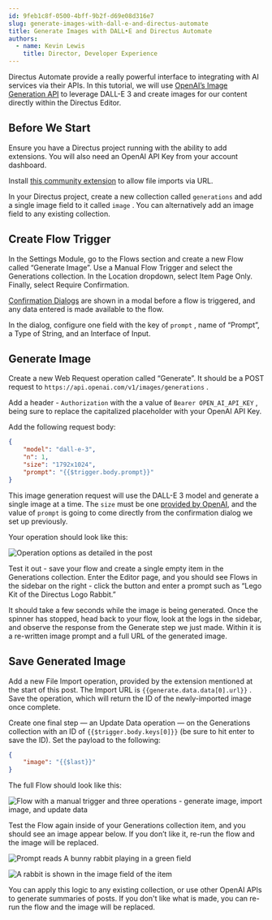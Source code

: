 ```yaml
---
id: 9feb1c8f-0500-4bff-9b2f-d69e08d316e7
slug: generate-images-with-dall-e-and-directus-automate
title: Generate Images with DALL•E and Directus Automate
authors: 
  - name: Kevin Lewis
    title: Director, Developer Experience
---
```

Directus Automate provide a really powerful interface to integrating with AI services via their APIs. In this tutorial, we will use [OpenAI’s Image Generation API](https://platform.openai.com/docs/api-reference/images/create) to leverage DALL-E 3 and create images for our content directly within the Directus Editor. 

## Before We Start

Ensure you have a Directus project running with the ability to add extensions. You will also need an OpenAI API Key from your account dashboard. 

Install [this community extension](https://github.com/samechikson/directus-extension-file-import-operation) to allow file imports via URL.

In your Directus project, create a new collection called `generations` and add a single image field to it called `image` . You can alternatively add an image field to any existing collection. 

## Create Flow Trigger

In the Settings Module, go to the Flows section and create a new Flow called “Generate Image”. Use a Manual Flow Trigger and select the Generations collection. In the Location dropdown, select Item Page Only. Finally, select Require Confirmation.

[Confirmation Dialogs](/guides/automate/triggers) are shown in a modal before a flow is triggered, and any data entered is made available to the flow.

In the dialog, configure one field with the key of `prompt` , name of “Prompt”, a Type of String, and an Interface of Input. 

## Generate Image

Create a new Web Request operation called “Generate”. It should be a POST request to `https://api.openai.com/v1/images/generations` . 

Add a header - `Authorization` with the a value of `Bearer OPEN_AI_API_KEY` , being sure to replace the capitalized placeholder with your OpenAI API Key.

Add the following request body: 

```json
{
	"model": "dall-e-3",
	"n": 1,
	"size": "1792x1024",
	"prompt": "{{$trigger.body.prompt}}"
}
```

This image generation request will use the DALL-E 3 model and generate a single image at a time. The `size` must be one [provided by OpenAI](https://platform.openai.com/docs/api-reference/images/create#images-create-size), and the value of `prompt`  is going to come directly from the confirmation dialog we set up previously. 

Your operation should look like this:

![Operation options as detailed in the post](https://product-team.directus.app/assets/7778b5e8-c3ee-4883-8e83-f75623c8a4b6.webp)

Test it out - save your flow and create a single empty item in the Generations collection. Enter the Editor page, and you should see Flows in the sidebar on the right - click the button and enter a prompt such as “Lego Kit of the Directus Logo Rabbit.” 

It should take a few seconds while the image is being generated. Once the spinner has stopped, head back to your flow, look at the logs in the sidebar, and observe the response from the Generate step we just made. Within it is a re-written image prompt and a full URL of the generated image. 

## Save Generated Image

Add a new File Import operation, provided by the extension mentioned at the start of this post. The Import URL is <span v-pre>`{{generate.data.data[0].url}}`</span> . Save the operation, which will return the ID of the newly-imported image once complete. 

Create one final step — an Update Data operation — on the Generations collection with an ID of <span v-pre>`{{$trigger.body.keys[0]}}`</span> (be sure to hit enter to save the ID). Set the payload to the following: 

```json
{
    "image": "{{$last}}"
}
```

The full Flow should look like this:

![Flow with a manual trigger and three operations - generate image, import image, and update data](https://product-team.directus.app/assets/839d9500-a1b6-4cb9-9928-832c1340c5b0.webp)

Test the Flow again inside of your Generations collection item, and you should see an image appear below. If you don’t like it, re-run the flow and the image will be replaced. 

![Prompt reads A bunny rabbit playing in a green field](https://product-team.directus.app/assets/b0fbb3cb-6130-4e89-99dc-240481dc7913.webp)

![A rabbit is shown in the image field of the item](https://product-team.directus.app/assets/922b9c87-dba3-4fc4-bc11-6b1f1b59cd30.webp)

You can apply this logic to any existing collection, or use other OpenAI APIs to generate summaries of posts. If you don't like what is made, you can re-run the flow and the image will be replaced. 
